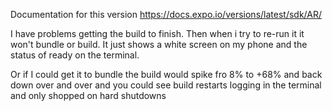 Documentation for this version
https://docs.expo.io/versions/latest/sdk/AR/

I have problems getting the build to finish. Then when i try to re-run it it won't bundle or build. It just shows a white screen on my phone and the status of ready on the terminal.


Or if I could get it to bundle the build would spike fro 8% to +68% and back down over and over and you could see build restarts logging in the terminal and only shopped on hard shutdowns